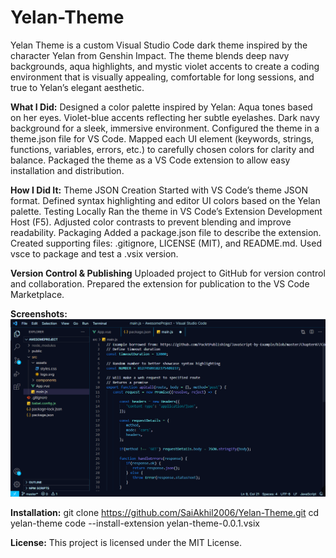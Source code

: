 # Yelan-Theme
Yelan Theme is a custom Visual Studio Code dark theme inspired by the character Yelan from Genshin Impact.
The theme blends deep navy backgrounds, aqua highlights, and mystic violet accents to create a coding environment that is visually appealing, comfortable for long sessions, and true to Yelan’s elegant aesthetic.

**What I Did:**
Designed a color palette inspired by Yelan:
Aqua tones based on her eyes.
Violet-blue accents reflecting her subtle eyelashes.
Dark navy background for a sleek, immersive environment.
Configured the theme in a theme.json file for VS Code.
Mapped each UI element (keywords, strings, functions, variables, errors, etc.) to carefully chosen colors for clarity and balance.
Packaged the theme as a VS Code extension to allow easy installation and distribution.

**How I Did It:**
Theme JSON Creation
Started with VS Code’s theme JSON format.
Defined syntax highlighting and editor UI colors based on the Yelan palette.
Testing Locally
Ran the theme in VS Code’s Extension Development Host (F5).
Adjusted color contrasts to prevent blending and improve readability.
Packaging
Added a package.json file to describe the extension.
Created supporting files: .gitignore, LICENSE (MIT), and README.md.
Used vsce to package and test a .vsix version.

**Version Control & Publishing**
Uploaded project to GitHub for version control and collaboration.
Prepared the extension for publication to the VS Code Marketplace.

**Screenshots:**
![Preview Screenshot](VSYelanTheme.png)

**Installation:**
git clone https://github.com/SaiAkhil2006/Yelan-Theme.git
cd yelan-theme
code --install-extension yelan-theme-0.0.1.vsix

**License:**
This project is licensed under the MIT License.
